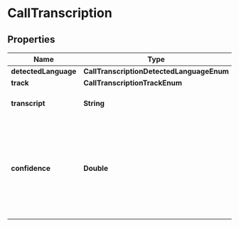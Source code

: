 

# CallTranscription


## Properties

| Name | Type | Description | Notes |
|------------ | ------------- | ------------- | -------------|
|**detectedLanguage** | **CallTranscriptionDetectedLanguageEnum** |  |  [optional] |
|**track** | **CallTranscriptionTrackEnum** |  |  [optional] |
|**transcript** | **String** | The transcription itself. |  [optional] |
|**confidence** | **Double** | How confident the transcription engine was in transcribing the associated audio (from &#x60;0&#x60; to &#x60;1&#x60;). |  [optional] |



